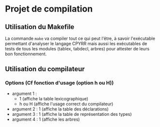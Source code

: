 # Projet de compilation

## Utilisation du Makefile

La commande `make` va compiler tout ce qui peut l'être, à savoir l'exécutable
permettant d'analyser le langage CPYRR mais aussi les exécutables de tests
de tous les modules (tablex, tabdecl, arbres) pour attester de leurs bon
fonctionnement.

## Utilisation du compilateur

### Options (Cf fonction d'usage (option h ou H))
  - argument 1 :
    - 1 (affiche la table lexicographique)
    - h ou H (affiche l'usage correct du compilateur)
  - argument 2 : 1 (affiche la table des déclarations)
  - argument 3 : 1 (affiche la table de représentation des types)
  - argument 4 : 1 (affiche les arbres)
